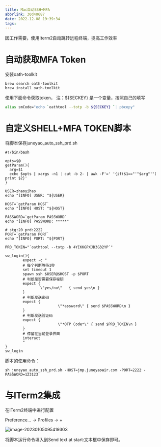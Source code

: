 ```yaml
---
title: Mac自动SSH+MFA
abbrlink: 30d40687
date: 2022-12-08 19:39:34
tags:
---
```




因工作需要，使用Iterm2自动跳转远程终端，提高工作效率



# 自动获取MFA Token

安装oath-toolkit

```shell
brew search oath-toolkit
brew install oath-toolkit
```

使用下面命令获取token， 注：${SECKEY} 是一个变量，按照自己的填写

```bash
alias smCode="echo `oathtool --totp -b ${SECKEY} `| pbcopy"
```



# 自定义SHELL+MFA TOKEN脚本

将脚本保存juneyao_auto_ssh_prd.sh

```shell
#!/bin/bash

opts=$@
getParam(){
  arg=$1
  echo $opts | xargs -n1 | cut -b 2- | awk -F'=' '{if($1=="'"$arg"'") print $2}'
}

USER=zhaoyihao
echo "[INFO] USER: "${USER}

HOST=`getParam HOST`
echo "[INFO] HOST: "${HOST}

PASSWORD=`getParam PASSWORD`
echo "[INFO] PASSWORD: *****"

# stg:20 prd:2222
PORT=`getParam PORT`
echo "[INFO] PORT: "${PORT}

PRD_TOKEN="`oathtool --totp -b 4YIKKGPXJD3G32YP`"

sw_login(){
        expect -c "
        # 每个判断等待1秒
        set timeout 1
        spawn ssh $USER@$HOST -p $PORT
        # 判断是否需要保存秘钥
        expect {
                \"yes/no\"   { send yes\n }
        }
        # 判断发送密码
        expect {        
        				\"*assword\" { send $PASSWORD\n }
        }
        # 判断发送验证码
        expect {        
        				\"*OTP Code*\" { send $PRD_TOKEN\n }
        }
        # 停留在当前登录界面
        interact
        "
}
sw_login
```



脚本的使用命令：

```shell
sh juneyao_auto_ssh_prd.sh -HOST=jmp.juneyaoair.com -PORT=2222 -PASSWORD=123123
```



# 与ITerm2集成



在ITerm2终端中进行配置

Preference... -> Profiles -> +

![image-20230105095419303](https://hoey-images.oss-cn-hangzhou.aliyuncs.com/img/image-20230105095419303.png)



将脚本运行命令填入到Send text at start:文本框中保存即可。
